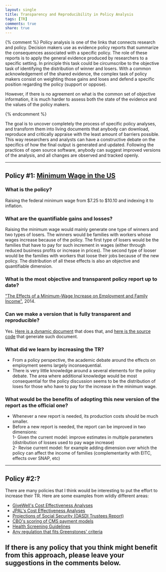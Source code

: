 ```yaml
---
layout: single
title: Transparency and Reproducibility in Policy Analysis
tags: [TR]
comments: true
share: true
---
```


{% comment %}
Policy analysis is one of the links that connects research and policy. Decision makers use as evidence policy reports that summarize the consequences associated with a specific policy. The role of these reports is to apply the general evidence produced by researchers to a specific setting. In principle this task could be circumscribe to the objective task of identifying the distribution of winner and losers. With a common acknowledgement of the shared evidence, the complex task of policy makers consist on weighting those gains and loses and defend a specific position regarding the policy (support or oppose). 

However, if there is no agreement on what is the common set of objective information, it is much harder to assess both the state of the evidence and the values of the policy makers. 

{% endcomment %}


The goal is to uncover completely the process of specific policy analyses, and transform them into living documents that anybody can download, reproduce and critically appraise with the least amount of barriers possible. This way researchers and analysts can have a constructive debate on the specifics of how the final output is generated and updated. Following the practices of open source software, anybody can suggest improved versions of the analysis, and all changes are observed and tracked openly. 

---  

## Policy \#1: [Minimum Wage in the US](https://rpubs.com/fhoces/dd_cbo_mw)  

### What is the policy?  
Raising the federal minimum wage from $7.25 to $10.10 and indexing it to inflation. 

### What are the quantifiable gains and losses?
Raising the minimum wage would mainly generate one type of winners and two types of losers. The winners would be families with workers whose wages increase because of the policy. The first type of losers would be the families that have to pay for such increment in wages (either through reduced business profits or increase in prices). The second type of looser would be the families with workers that loose their jobs because of the new policy. The distribution of all these effects is also an objective and quantifiable dimension. 

### What is the most objective and transparent policy report up to date?  
["The Effects of a Minimum-Wage Increase on Employment and Family Income"](https://www.cbo.gov/publication/44995), 2014.

### Can we make a version that is fully transparent and reproducible? 
Yes. [Here is a dynamic document](https://rpubs.com/fhoces/dd_cbo_mw) that does that, and [here is the source code](https://github.com/fhoces/dd_cbo_mw) that generate such document. 

### What did we learn by increasing the TR? 
- From a policy perspective, the academic debate around the effects on employment seems largely inconsequential.   
- There is very little knowledge around a several elements for the policy debate. The area where additional knowledge would be most consequential for the policy discussion seems to be the distribution of loses for those who have to pay for the increase in the minimum wage.   

### What would be the benefits of adopting this new version of the report as the official one?
-  Whenever a new report is needed, its production costs should be much smaller. 
-  Before a new report is needed, the report can be improved in two dimensions:  
  1- Given the current model: improve estimates in multiple parameters (distribution of losses used to pay wage increase)   
  2- Revise current model: for example adding dimension over which the policy can affect the income of families (complementarity with EITC, effects over SNAP, etc)


---    

## Policy \#2:?  

There are many policies that I think would be interesting to put the effort to increase their TR. 
Here are some examples from wildly different areas:  
 - [GiveWell's Cost Effectiveness Analyses](http://www.givewell.org/how-we-work/our-criteria/cost-effectiveness/cost-effectiveness-models)  
 - [JPAL's  Cost Effectiveness Analyses](https://www.povertyactionlab.org/research-resources/cost-effectiveness)   
 - [Projections of Social Security (OASDI Trustees Report)](https://www.ssa.gov/OACT/tr/2015/index.html)    
 - [CBO's scoring of CMS payment models](http://www.modernhealthcare.com/article/20160907/NEWS/160909934?CSAuthResp=1%3A1473623767291245%3A241396%3A1024%3A24%3Aapproved%3A455163CA487F7EF73B5938F8D35CACA0)  
 - [Health Screening Guidelines](http://jamanetwork.com/journals/jama/fullarticle/2529493)  
 - [Any regulation that fits Greenstones' criteria](http://www.tobinproject.org/sites/tobinproject.org/files/assets/New_Perspectives_Ch5_Greenstone.pdf)  
 
**If there is any policy that you think might benefit from this approach, please leave your suggestions in the comments below.** 
---

